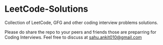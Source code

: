 # LeetCode-Solutions
Collection of LeetCode, GFG and other coding interview problems solutions.

Please do share the repo to your peers and friends those are preparring for Coding Interviews.
Feel free to discuss at sahu.ankit010@gmail.com
